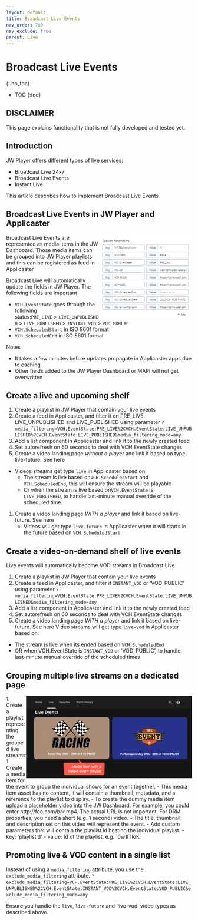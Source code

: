 ```yaml
---
layout: default
title: Broadcast Live Events
nav_order: 700
nav_exclude: true
parent: Live
---
```

# Broadcast Live Events
{:.no_toc}

- TOC
{:toc}

## DISCLAIMER
This page explains functionality that is not fully developed and tested yet.

## Introduction
JW Player offers different types of live services:
- Broadcast Live 24x7
- Broadcast Live Events
- Instant Live 

This article describes how to implement Broadcast Live Events

## Broadcast Live Events in JW Player and Applicaster
<img align="right" src="../img/broadcast-live-stream-parameters.png" width="250">
Broadcast Live Events are represented as media items in the JW Dashboard. Those media items can be grouped into JW Player playlists and this can be registered as feed in Applicaster

Broadcast Live will automatically update the fields in JW Player. The following fields are important
- `VCH.EventState` goes through the following states:`PRE_LIVE` > `LIVE_UNPUBLISHED` > `LIVE_PUBLISHED` > `INSTANT_VOD` > `VOD_PUBLIC`
- `VCH.ScheduledStart` in ISO 8601 format
- `VCH.ScheduledEnd` in ISO 8601 format

Notes
- It takes a few minutes before updates propagate in Applicaster apps due to caching
- Other fields added to the JW Player Dashboard or MAPI will not get overwritten

## Create a live and upcoming shelf
1. Create a playlist in JW Player that contain your live events 
1. Create a feed in Applicaster, and filter it on PRE_LIVE, LIVE_UNPUBLISHED and LIVE_PUBLISHED using parameter `?media_filtering=VCH.EventState:PRE_LIVE%2CVCH.EventState:LIVE_UNPUBLISHED%2CVCH.EventState:LIVE_PUBLISHED&media_filtering_mode=any`
1. Add a list component in Applicaster and link it to the newly created  feed
1. Set autorefresh on 60 seconds to deal with VCH.EventState changes
1. Create a video landing page *without a player* and link it based on type live-future. See here
  - Videos streams get type `live` in Applicaster based on:  
    - The stream is live based on`VCH.ScheduledStart` and `VCH.ScheduledEnd`, this will ensure the stream will be playable
    - Or when the stream is live based on`VCH.EventState` is `LIVE_PUBLISHED`, to handle last-minute manual override of the scheduled time. 
1. Create a video landing page *WITH a player* and link it based on live-future. See here
   - Videos will get type `live-future` in Applicaster when it will starts in the future based on `VCH.ScheduledStart`

## Create a video-on-demand shelf of live events 
Live events will automatically become VOD streams in Broadcast Live 
1. Create a playlist in JW Player that contain your live events
1. Create a feed in Applicaster, and filter it `INSTANT_VOD` or ‘VOD_PUBLIC’  using parameter `?media_filtering=VCH.EventState:PRE_LIVE%2CVCH.EventState:LIVE_UNPUBLISHED&media_filtering_mode=any`
1. Add a list component in Applicaster and link it to the newly created  feed
1. Set autorefresh on 60 seconds to deal with VCH.EventState changes
1. Create a video landing page *WITH a player* and link it based on live-future. See here
Video streams will get type `live-vod` in Applicaster based on:  
- The stream is live when its ended based on `VCH.ScheduledEnd`
- OR when VCH.EventState is `INSTANT_VOD` or ‘VOD_PUBLIC’, to handle last-minute manual override of the scheduled times 

## Grouping multiple live streams on a dedicated page
<img align="right" src="../img/live-events-grouped.png" width="450">
1. Create a playlist representing the grouped live streams
1. Create a media item for the event to group the individual shows for an event together. 
- This media item asset has no content, it will contain a thumbnail, metadata, and a reference to the playlist to display. 
  -  To create the dummy media item upload a placeholder video into the JW Dashboard. For example, you could enter http://foo.com/bar.mp4. The actual URL is not important. For DRM properties, you need a short (e.g. 1 second) video. 
  -  The title, thumbnail, and description set on this video will represent the event. 
  -  Add custom parameters that will contain the playlist id hosting the individual playlist.  
      - key: 'playlistId'
      - value: Id of the playlist, e.g. `0w1ITloK`
  
## Promoting live & VOD content in a single list
Instead of using a `media_filtering` attribute, you use the `exclude_media_filtering` attribute. 
`?exclude_media_filtering=VCH.EventState:PRE_LIVE%2CVCH.EventState:LIVE_UNPUBLISHED%2CVCH.EventState:INSTANT_VOD%2CVCH.EventState:VOD_PUBLIC&exclude_media_filtering_mode=any`

Ensure you handle the `live`, `live-future` and ‘live-vod’ video types as described above.
